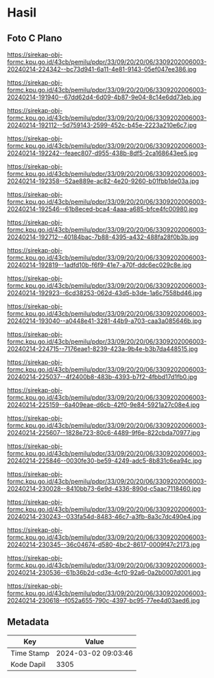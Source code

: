 # Hasil

## Foto C Plano

https://sirekap-obj-formc.kpu.go.id/43cb/pemilu/pdpr/33/09/20/20/06/3309202006003-20240214-224342--bc73d941-6a11-4e81-9143-05ef047ee386.jpg

https://sirekap-obj-formc.kpu.go.id/43cb/pemilu/pdpr/33/09/20/20/06/3309202006003-20240214-191940--67dd62d4-6d09-4b87-9e04-8c14e6dd73eb.jpg

https://sirekap-obj-formc.kpu.go.id/43cb/pemilu/pdpr/33/09/20/20/06/3309202006003-20240214-192112--5d759143-2599-452c-b45e-2223a210e6c7.jpg

https://sirekap-obj-formc.kpu.go.id/43cb/pemilu/pdpr/33/09/20/20/06/3309202006003-20240214-192242--feaec807-d955-438b-8df5-2ca168643ee5.jpg

https://sirekap-obj-formc.kpu.go.id/43cb/pemilu/pdpr/33/09/20/20/06/3309202006003-20240214-192358--52ae889e-ac82-4e20-9260-b01fbb1de03a.jpg

https://sirekap-obj-formc.kpu.go.id/43cb/pemilu/pdpr/33/09/20/20/06/3309202006003-20240214-192546--61b8eced-bca4-4aaa-a685-bfce4fc00980.jpg

https://sirekap-obj-formc.kpu.go.id/43cb/pemilu/pdpr/33/09/20/20/06/3309202006003-20240214-192712--40184bac-7b88-4395-a432-488fa28f0b3b.jpg

https://sirekap-obj-formc.kpu.go.id/43cb/pemilu/pdpr/33/09/20/20/06/3309202006003-20240214-192819--1adfd10b-f6f9-41e7-a70f-ddc6ec029c8e.jpg

https://sirekap-obj-formc.kpu.go.id/43cb/pemilu/pdpr/33/09/20/20/06/3309202006003-20240214-192923--6cd38253-062d-43d5-b3de-1a6c7558bd46.jpg

https://sirekap-obj-formc.kpu.go.id/43cb/pemilu/pdpr/33/09/20/20/06/3309202006003-20240214-193040--a0448e41-3281-44b9-a703-caa3a085646b.jpg

https://sirekap-obj-formc.kpu.go.id/43cb/pemilu/pdpr/33/09/20/20/06/3309202006003-20240214-224715--7176eae1-8239-423a-9b4e-b3b7da448515.jpg

https://sirekap-obj-formc.kpu.go.id/43cb/pemilu/pdpr/33/09/20/20/06/3309202006003-20240214-225037--4f2400b8-483b-4393-b7f2-4fbbd17d1fb0.jpg

https://sirekap-obj-formc.kpu.go.id/43cb/pemilu/pdpr/33/09/20/20/06/3309202006003-20240214-225159--6a409eae-d6cb-42f0-9e84-5921a27c08e4.jpg

https://sirekap-obj-formc.kpu.go.id/43cb/pemilu/pdpr/33/09/20/20/06/3309202006003-20240214-225607--1828e723-80c6-4489-9f6e-822cbda70977.jpg

https://sirekap-obj-formc.kpu.go.id/43cb/pemilu/pdpr/33/09/20/20/06/3309202006003-20240214-225846--0030fe30-be59-4249-adc5-8b831c6ea94c.jpg

https://sirekap-obj-formc.kpu.go.id/43cb/pemilu/pdpr/33/09/20/20/06/3309202006003-20240214-230028--8410bb73-6e9d-4336-890d-c5aac7118460.jpg

https://sirekap-obj-formc.kpu.go.id/43cb/pemilu/pdpr/33/09/20/20/06/3309202006003-20240214-230243--033fa54d-8483-46c7-a3fb-8a3c7dc490e4.jpg

https://sirekap-obj-formc.kpu.go.id/43cb/pemilu/pdpr/33/09/20/20/06/3309202006003-20240214-230345--36c04674-d580-4bc2-8617-0009f47c2173.jpg

https://sirekap-obj-formc.kpu.go.id/43cb/pemilu/pdpr/33/09/20/20/06/3309202006003-20240214-230536--61b36b2d-cd3e-4cf0-92a6-0a2b0007d001.jpg

https://sirekap-obj-formc.kpu.go.id/43cb/pemilu/pdpr/33/09/20/20/06/3309202006003-20240214-230618--f052a655-790c-4397-bc95-77ee4d03aed6.jpg


## Metadata

| Key        | Value               |
| ---------- | ------------------- |
| Time Stamp | 2024-03-02 09:03:46 |
| Kode Dapil | 3305                |



